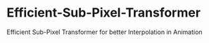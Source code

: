 # Efficient-Sub-Pixel-Transformer
Efficient Sub-Pixel Transformer for better Interpolation in Animation
